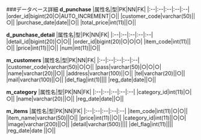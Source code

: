###データベース詳細
**d_punchase**
|属性名|型|PK|NN|FK|
|:--|:--|:--|:--|:--|
|order_id|bigint(20|○|AUTO_INCREMENT|○||
|customer_code|varchar(50)||○||
|purchase_date|date||○||
|total_price|int(11)||○||

**d_punchase_detail**
|属性名|型|PK|NN|FK|
|:--|:--|:--|:--|:--|
|detail_id|bigint(20)|○|○||
|order_id|bigint(20)|○|○|○|
|item_code|int(11)||○||
|price|int(11)||○|| 
|num|int(11)||○|| 

**m_customers**
|属性名|型|PK|NN|FK|
|:--|:--|:--|:--|:--|
|customer_code|varchar(50)|○|○||
|pass|varchar(50)|○|○|○|
|name|varchar(20)||○||
|address|varchar(100)||○||
|tel|varchar(20)||○||
|mail|varchar(100)||○||
|del_flag|int(1)||||
|reg_date|date||○||

**m_category**
|属性名|型|PK|NN|FK|
|:--|:--|:--|:--|:--|
|category_id|int(11)|○|○||
|name|varchar(20)||○||
|reg_date|date||○|| 

**m_items** 
|属性名|型|PK|NN|FK|
|:--|:--|:--|:--|:--|
|item_code|int(11)|○|○||
|item_name|varchar(50)||○|| 
|price|int(11)||○||
|category_id|int(11)||○|○|
|image|varchar(200)||○||
|detail|varchar(500)|||| 
|del_flag|int(11)||||
|reg_date|date ||○||
